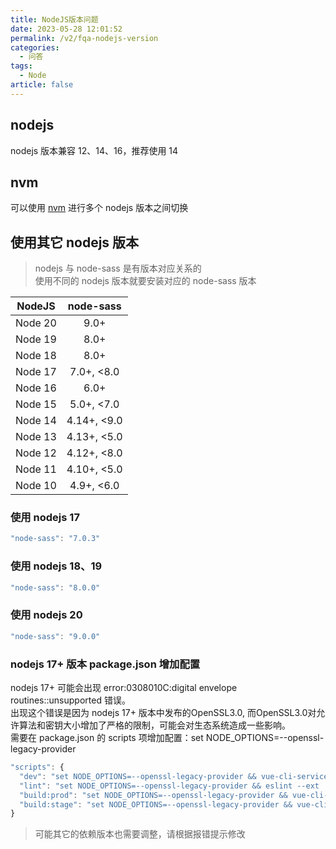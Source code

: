 ```yaml
---
title: NodeJS版本问题
date: 2023-05-28 12:01:52
permalink: /v2/fqa-nodejs-version
categories: 
  - 问答
tags: 
  - Node
article: false
---
```


## nodejs
nodejs 版本兼容 12、14、16，推荐使用 14  

## nvm
可以使用 [nvm](https://github.com/coreybutler/nvm-windows) 进行多个 nodejs 版本之间切换

## 使用其它 nodejs 版本
> nodejs 与 node-sass 是有版本对应关系的  
> 使用不同的 nodejs 版本就要安装对应的 node-sass 版本  

|NodeJS  | node-sass                   |
|:------:|:---------------------------:|
|Node 20 | 9.0+                        |
|Node 19 | 8.0+                        |
|Node 18 | 8.0+                        |
|Node 17 | 7.0+, <8.0                  |
|Node 16 | 6.0+                        |
|Node 15 | 5.0+, <7.0                  |
|Node 14 | 4.14+, <9.0                 |
|Node 13 | 4.13+, <5.0                 |
|Node 12 | 4.12+, <8.0                 |
|Node 11 | 4.10+, <5.0                 |
|Node 10 | 4.9+, <6.0                  |

### 使用 nodejs 17
```js
"node-sass": "7.0.3"
```

### 使用 nodejs 18、19
```js
"node-sass": "8.0.0"
```

### 使用 nodejs 20
```js
"node-sass": "9.0.0"
```

### nodejs 17+ 版本 package.json 增加配置
nodejs 17+ 可能会出现 error:0308010C:digital envelope routines::unsupported 错误。  
出现这个错误是因为 nodejs 17+ 版本中发布的OpenSSL3.0, 而OpenSSL3.0对允许算法和密钥大小增加了严格的限制，可能会对生态系统造成一些影响。   
需要在 package.json 的 scripts 项增加配置：set NODE_OPTIONS=--openssl-legacy-provider  

```js
"scripts": {
  "dev": "set NODE_OPTIONS=--openssl-legacy-provider && vue-cli-service serve",
  "lint": "set NODE_OPTIONS=--openssl-legacy-provider && eslint --ext .js,.vue src",
  "build:prod": "set NODE_OPTIONS=--openssl-legacy-provider && vue-cli-service build",
  "build:stage": "set NODE_OPTIONS=--openssl-legacy-provider && vue-cli-service build --mode staging"
}
```

> 可能其它的依赖版本也需要调整，请根据报错提示修改
